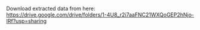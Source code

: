 Download extracted data from here: https://drive.google.com/drive/folders/1-4U8_r2i7aaFNC21WXQoGEP2hNjo-IRf?usp=sharing